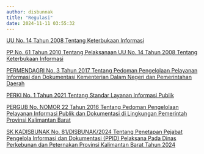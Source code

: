 ```yaml
---
author: disbunnak
title: "Regulasi"
date: 2024-11-11 03:55:32
---
```

<p style="text-align: left;"><a href="https://drive.google.com/file/d/143hNt5bP2vEjctBu0_iM6jd1SJ__10al/view?usp=drive_link" target="_blank" rel="noopener">UU No. 14 Tahun 2008 Tentang Keterbukaan Informasi</a></p>
<p style="text-align: left;"><a href="https://drive.google.com/file/d/1sN-D0l80IJ1--Q8aqNWY3WWG0q-3K_Ck/view?usp=drive_link" target="_blank" rel="noopener">PP No. 61 Tahun 2010 Tentang Pelaksanaan UU No. 14 Tahun 2008 Tentang Keterbukaan Informasi</a></p>
<p style="text-align: left;"><a href="https://drive.google.com/file/d/1jQQjt-nZYzWOd0MPqcJDLCFCmeK5v0Sd/view?usp=drive_link" target="_blank" rel="noopener">PERMENDAGRI No. 3 Tahun 2017 Tentang Pedoman Pengelolaan Pelayanan Informasi dan Dokumentasi Kementerian Dalam Negeri dan Pemerintahan Daerah</a></p>
<p style="text-align: left;"><a href="https://drive.google.com/file/d/1Nz0VCABYGqIGkbAr807RQ95vYH-0rKRg/view?usp=drive_link" target="_blank" rel="noopener">PERKI No. 1 Tahun 2021 Tentang Standar Layanan Informasi Publik</a></p>
<p style="text-align: left;"><a href="https://drive.google.com/file/d/1VnbkgsxtH9hm-Ik12iJltnahoqvzWV5R/view?usp=drive_link" target="_blank" rel="noopener">PERGUB No. NOMOR 22 Tahun 2016 Tentang Pedoman Pengelolaan Pelayanan Informasi Publik dan Dokumentasi di Lingkungan Pemerintah Provinsi Kalimantan Barat</a></p>
<p style="text-align: left;"><a href="https://drive.google.com/file/d/1NWtJgoep0srQWOUDfwrHN88PEdBlgQN6/view?usp=drive_link" target="_blank" rel="noopener">SK KADISBUNAK No. 81/DISBUNAK/2024 Tentang Penetapan Pejabat Pengelola Informasi dan Dokumentasi (PPID) Pelaksana Pada Dinas Perkebunan dan Peternakan Provinsi Kalimantan Barat Tahun 2024</a></p>